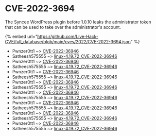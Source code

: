 # CVE-2022-3694

The Syncee WordPress plugin before 1.0.10 leaks the administrator token that can be used to take over the administrator's account.

{% embed url="https://github.com/Live-Hack-CVE/full_database/blob/main/cves/2022/CVE-2022-3694.json" %}


* Pwnzer0tt1 ~> [CVE-2022-36946](https://www.alice-snow.ru/2022/database/cve-2022-3694/cve-2022-36946-pwnzer0tt1)
* Satheesh575555 ~> [linux-4.19.72_CVE-2022-36946](https://www.alice-snow.ru/2022/database/cve-2022-3694/linux-4.19.72_cve-2022-36946-satheesh575555)
* Pwnzer0tt1 ~> [CVE-2022-36946](https://www.alice-snow.ru/2022/database/cve-2022-3694/cve-2022-36946-pwnzer0tt1)
* Satheesh575555 ~> [linux-4.19.72_CVE-2022-36946](https://www.alice-snow.ru/2022/database/cve-2022-3694/linux-4.19.72_cve-2022-36946-satheesh575555)
* Pwnzer0tt1 ~> [CVE-2022-36946](https://www.alice-snow.ru/2022/database/cve-2022-3694/cve-2022-36946-pwnzer0tt1)
* Satheesh575555 ~> [linux-4.19.72_CVE-2022-36946](https://www.alice-snow.ru/2022/database/cve-2022-3694/linux-4.19.72_cve-2022-36946-satheesh575555)
* Pwnzer0tt1 ~> [CVE-2022-36946](https://www.alice-snow.ru/2022/database/cve-2022-3694/cve-2022-36946-pwnzer0tt1)
* Satheesh575555 ~> [linux-4.19.72_CVE-2022-36946](https://www.alice-snow.ru/2022/database/cve-2022-3694/linux-4.19.72_cve-2022-36946-satheesh575555)
* Pwnzer0tt1 ~> [CVE-2022-36946](https://www.alice-snow.ru/2022/database/cve-2022-3694/cve-2022-36946-pwnzer0tt1)
* Satheesh575555 ~> [linux-4.19.72_CVE-2022-36946](https://www.alice-snow.ru/2022/database/cve-2022-3694/linux-4.19.72_cve-2022-36946-satheesh575555)
* Pwnzer0tt1 ~> [CVE-2022-36946](https://www.alice-snow.ru/2022/database/cve-2022-3694/cve-2022-36946-pwnzer0tt1)
* Satheesh575555 ~> [linux-4.19.72_CVE-2022-36946](https://www.alice-snow.ru/2022/database/cve-2022-3694/linux-4.19.72_cve-2022-36946-satheesh575555)
* Pwnzer0tt1 ~> [CVE-2022-36946](https://www.alice-snow.ru/2022/database/cve-2022-3694/cve-2022-36946-pwnzer0tt1)
* Satheesh575555 ~> [linux-4.19.72_CVE-2022-36946](https://www.alice-snow.ru/2022/database/cve-2022-3694/linux-4.19.72_cve-2022-36946-satheesh575555)
* Pwnzer0tt1 ~> [CVE-2022-36946](https://www.alice-snow.ru/2022/database/cve-2022-3694/cve-2022-36946-pwnzer0tt1)
* Satheesh575555 ~> [linux-4.19.72_CVE-2022-36946](https://www.alice-snow.ru/2022/database/cve-2022-3694/linux-4.19.72_cve-2022-36946-satheesh575555)